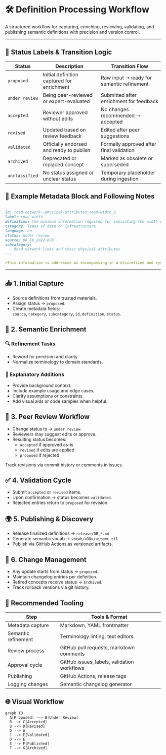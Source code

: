 # 🛠️ Definition Processing Workflow

A structured workflow for capturing, enriching, reviewing, validating, and publishing semantic definitions with precision and version control.

---

## 🔁 Status Labels & Transition Logic

| Status         | Description                                  | Transition Flow                                                   |
|----------------|----------------------------------------------|-------------------------------------------------------------------|
| `proposed`     | Initial definition captured for enrichment   | Raw input ➝ ready for semantic refinement                         |
| `under review` | Being peer-reviewed or expert-evaluated      | Submitted after enrichment for feedback                          |
| `accepted`     | Reviewer approved without edits              | No changes recommended ➝ accepted                                 |
| `revised`      | Updated based on review feedback             | Edited after peer suggestions                                     |
| `validated`    | Officially endorsed and ready to publish     | Formally approved after final validation                         |
| `archived`     | Deprecated or replaced concept               | Marked as obsolete or superseded                                 |
| `unclassified` | No status assigned or unclear status         | Temporary placeholder during ingestion                           |

## 🧮 Example Metadata Block and Following Notes

```markdown
---
id: road-network--physical-attributes_road-width_2
label: road width
definition: the minimum information required for indicating the width of a road network’s links.
category: Types of data on infrastructure
language: en
status: under review
source: DR_EU_2022-670
subcategory:
  - Road network links and their physical attributes
---

>This information is addressed as encompassing in a discretized and systematic manner the width of various (maintained) components of the road surface, including driving lanes, hard shoulders, medians, parking space, and the roadside.
```

---

## 📥 1. Initial Capture

- Source definitions from trusted materials.
- Assign status → `proposed`.
- Create metadata fields:  
  `source`, `category`, `subcategory`, `id`, `definition`, `status`.

## 🔧 2. Semantic Enrichment

### 🔍 Refinement Tasks

- Reword for precision and clarity.
- Normalize terminology to domain standards.

### 📝 Explanatory Additions

- Provide background context.
- Include example usage and edge cases.
- Clarify assumptions or constraints.
- Add visual aids or code samples when helpful.

## 👥 3. Peer Review Workflow

- Change status to → `under review`.
- Reviewers may suggest edits or approve.
- Resulting status becomes:
  - `accepted` if approved as-is
  - `revised` if edits are applied
  - `proposed` if rejected

Track revisions via commit history or comments in issues.

## ✅ 4. Validation Cycle

- Submit `accepted` or `revised` items.
- Upon confirmation → status becomes `validated`.
- Rejected entries return to `proposed` for revision.

## 🌍 5. Publishing & Discovery

- Release finalized definitions → `release/DR_*.md`
- Generate semantic vocab → `vocab/<DR>/<item>.ttl`
- Publish via GitHub Actions as versioned artifacts.

## 🔄 6. Change Management

- Any update starts from status → `proposed`.
- Maintain changelog entries per definition.
- Retired concepts receive status → `archived`.
- Track rollback versions via git history.

## 🧰 Recommended Tooling

| Step               | Tools & Format                              |
|--------------------|---------------------------------------------|
| Metadata capture    | Markdown, YAML frontmatter                  |
| Semantic refinement | Terminology linting, text editors           |
| Review process      | GitHub pull requests, markdown comments     |
| Approval cycle      | GitHub issues, labels, validation workflows |
| Publishing          | GitHub Actions, release tags                |
| Logging changes     | Semantic changelog generator                |

## 🌐 Visual Workflow

```mermaid
graph TD
  A[Proposed] --> B[Under Review]
  B --> C[Accepted]
  B --> D[Revised]
  D --> A
  C --> E[Validated]
  D --> E
  E --> F[Published]
  F --> G[Archived]
```
